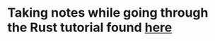 # Taking notes while going through the Rust tutorial found [here](https://doc.rust-lang.org/book/title-page.html)
